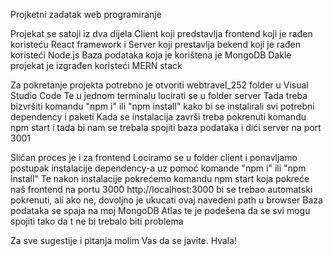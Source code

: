 Projketni zadatak web programiranje

Projekat se satoji iz dva dijela
Client koji predstavlja frontend koji je rađen koristeću React framework i
Server koji prestavlja bekend koji je rađen koristeći Node.js
Baza podataka koja je korištena je MongoDB
Dakle projekat je izgrađen koristeći MERN stack

Za pokretanje projekta potrebno je otvoriti webtravel_252 folder u Visual Studio Code
Te u jednom terminalu locirati se u folder server
Tada treba bizvršiti komandu "npm i" ili "npm install" kako bi se instalirali svi potrebni dependency i paketi
Kada se instalacija završi treba pokrenuti komandu npm start i tada bi nam se trebala spojiti baza podataka i dići server na port 3001

Sličan proces je i za frontend
Lociramo se u folder client i ponavljamo postupak instalacije dependency-a uz pomoć komande "npm i" ili "npm install"
Te nakon instalacije pokrećemo komandu npm start koja pokreće naš frontend na portu 3000
http://localhost:3000 bi se trebao automatski pokrenuti, ali ako ne, dovoljno je ukucati ovaj navedeni path u browser
Baza podataka se spaja na moj MongoDB Atlas te je podešena da se svi mogu spojiti tako da t ne bi trebalo biti problema

Za sve sugestije i pitanja molim Vas da se javite. Hvala!
